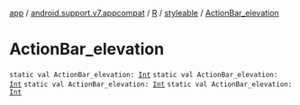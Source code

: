 [app](../../../index.md) / [android.support.v7.appcompat](../../index.md) / [R](../index.md) / [styleable](index.md) / [ActionBar_elevation](.)

# ActionBar_elevation

`static val ActionBar_elevation: `[`Int`](https://kotlinlang.org/api/latest/jvm/stdlib/kotlin/-int/index.html)
`static val ActionBar_elevation: `[`Int`](https://kotlinlang.org/api/latest/jvm/stdlib/kotlin/-int/index.html)
`static val ActionBar_elevation: `[`Int`](https://kotlinlang.org/api/latest/jvm/stdlib/kotlin/-int/index.html)
`static val ActionBar_elevation: `[`Int`](https://kotlinlang.org/api/latest/jvm/stdlib/kotlin/-int/index.html)